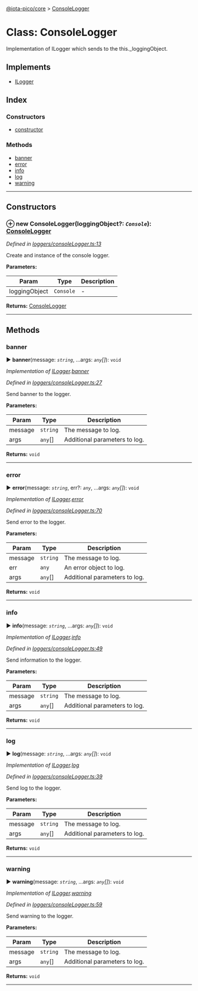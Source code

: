 [@iota-pico/core](../README.md) > [ConsoleLogger](../classes/consolelogger.md)



# Class: ConsoleLogger


Implementation of ILogger which sends to the this._loggingObject.

## Implements

* [ILogger](../interfaces/ilogger.md)

## Index

### Constructors

* [constructor](consolelogger.md#constructor)


### Methods

* [banner](consolelogger.md#banner)
* [error](consolelogger.md#error)
* [info](consolelogger.md#info)
* [log](consolelogger.md#log)
* [warning](consolelogger.md#warning)



---
## Constructors
<a id="constructor"></a>


### ⊕ **new ConsoleLogger**(loggingObject?: *`Console`*): [ConsoleLogger](consolelogger.md)


*Defined in [loggers/consoleLogger.ts:13](https://github.com/iotaeco/iota-pico-core/blob/8dad1d3/src/loggers/consoleLogger.ts#L13)*



Create and instance of the console logger.


**Parameters:**

| Param | Type | Description |
| ------ | ------ | ------ |
| loggingObject | `Console`   |  - |





**Returns:** [ConsoleLogger](consolelogger.md)

---


## Methods
<a id="banner"></a>

###  banner

► **banner**(message: *`string`*, ...args: *`any`[]*): `void`



*Implementation of [ILogger](../interfaces/ilogger.md).[banner](../interfaces/ilogger.md#banner)*

*Defined in [loggers/consoleLogger.ts:27](https://github.com/iotaeco/iota-pico-core/blob/8dad1d3/src/loggers/consoleLogger.ts#L27)*



Send banner to the logger.


**Parameters:**

| Param | Type | Description |
| ------ | ------ | ------ |
| message | `string`   |  The message to log. |
| args | `any`[]   |  Additional parameters to log. |





**Returns:** `void`





___

<a id="error"></a>

###  error

► **error**(message: *`string`*, err?: *`any`*, ...args: *`any`[]*): `void`



*Implementation of [ILogger](../interfaces/ilogger.md).[error](../interfaces/ilogger.md#error)*

*Defined in [loggers/consoleLogger.ts:70](https://github.com/iotaeco/iota-pico-core/blob/8dad1d3/src/loggers/consoleLogger.ts#L70)*



Send error to the logger.


**Parameters:**

| Param | Type | Description |
| ------ | ------ | ------ |
| message | `string`   |  The message to log. |
| err | `any`   |  An error object to log. |
| args | `any`[]   |  Additional parameters to log. |





**Returns:** `void`





___

<a id="info"></a>

###  info

► **info**(message: *`string`*, ...args: *`any`[]*): `void`



*Implementation of [ILogger](../interfaces/ilogger.md).[info](../interfaces/ilogger.md#info)*

*Defined in [loggers/consoleLogger.ts:49](https://github.com/iotaeco/iota-pico-core/blob/8dad1d3/src/loggers/consoleLogger.ts#L49)*



Send information to the logger.


**Parameters:**

| Param | Type | Description |
| ------ | ------ | ------ |
| message | `string`   |  The message to log. |
| args | `any`[]   |  Additional parameters to log. |





**Returns:** `void`





___

<a id="log"></a>

###  log

► **log**(message: *`string`*, ...args: *`any`[]*): `void`



*Implementation of [ILogger](../interfaces/ilogger.md).[log](../interfaces/ilogger.md#log)*

*Defined in [loggers/consoleLogger.ts:39](https://github.com/iotaeco/iota-pico-core/blob/8dad1d3/src/loggers/consoleLogger.ts#L39)*



Send log to the logger.


**Parameters:**

| Param | Type | Description |
| ------ | ------ | ------ |
| message | `string`   |  The message to log. |
| args | `any`[]   |  Additional parameters to log. |





**Returns:** `void`





___

<a id="warning"></a>

###  warning

► **warning**(message: *`string`*, ...args: *`any`[]*): `void`



*Implementation of [ILogger](../interfaces/ilogger.md).[warning](../interfaces/ilogger.md#warning)*

*Defined in [loggers/consoleLogger.ts:59](https://github.com/iotaeco/iota-pico-core/blob/8dad1d3/src/loggers/consoleLogger.ts#L59)*



Send warning to the logger.


**Parameters:**

| Param | Type | Description |
| ------ | ------ | ------ |
| message | `string`   |  The message to log. |
| args | `any`[]   |  Additional parameters to log. |





**Returns:** `void`





___



